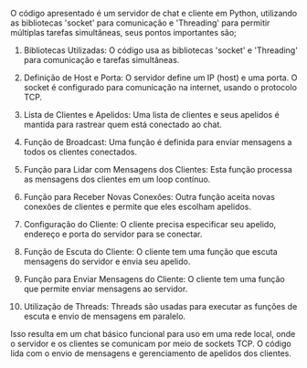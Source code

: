 O código apresentado é um servidor de chat e cliente em Python, utilizando as bibliotecas 'socket' para comunicação e 'Threading' para permitir múltiplas tarefas simultâneas, seus pontos importantes são;

1. Bibliotecas Utilizadas: O código usa as bibliotecas 'socket' e 'Threading' para comunicação e tarefas simultâneas.

2. Definição de Host e Porta: O servidor define um IP (host) e uma porta. O socket é configurado para comunicação na internet, usando o protocolo TCP.

3. Lista de Clientes e Apelidos: Uma lista de clientes e seus apelidos é mantida para rastrear quem está conectado ao chat.

4. Função de Broadcast: Uma função é definida para enviar mensagens a todos os clientes conectados.

5. Função para Lidar com Mensagens dos Clientes: Esta função processa as mensagens dos clientes em um loop contínuo.

6. Função para Receber Novas Conexões: Outra função aceita novas conexões de clientes e permite que eles escolham apelidos.

7. Configuração do Cliente: O cliente precisa especificar seu apelido, endereço e porta do servidor para se conectar.

8. Função de Escuta do Cliente: O cliente tem uma função que escuta mensagens do servidor e envia seu apelido.

9. Função para Enviar Mensagens do Cliente: O cliente tem uma função que permite enviar mensagens ao servidor.

10. Utilização de Threads: Threads são usadas para executar as funções de escuta e envio de mensagens em paralelo.

Isso resulta em um chat básico funcional para uso em uma rede local, onde o servidor e os clientes se comunicam por meio de sockets TCP. O código lida com o envio de mensagens e gerenciamento de apelidos dos clientes.

